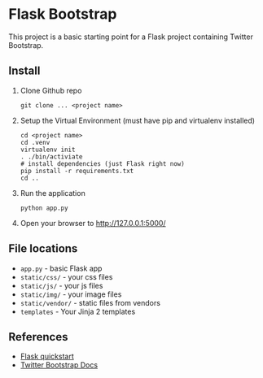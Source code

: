 # Flask Bootstrap

This project is a basic starting point for a Flask project containing Twitter
Bootstrap.

## Install

1. Clone Github repo

    ```
    git clone ... <project name>
    ```

2. Setup the Virtual Environment (must have pip and virtualenv installed)

    ```
    cd <project name>
    cd .venv
    virtualenv init
    . ./bin/activiate
    # install dependencies (just Flask right now)
    pip install -r requirements.txt
    cd ..
    ```

3. Run the application

    ```
    python app.py
    ```

4. Open your browser to http://127.0.0.1:5000/

## File locations

* `app.py` - basic Flask app
* `static/css/` - your css files
* `static/js/` - your js files
* `static/img/` - your image files
* `static/vendor/` - static files from vendors
* `templates` - Your Jinja 2 templates

## References

* [Flask quickstart](http://flask.pocoo.org/docs/quickstart/)
* [Twitter Bootstrap Docs](http://twitter.github.com/bootstrap/scaffolding.html)

